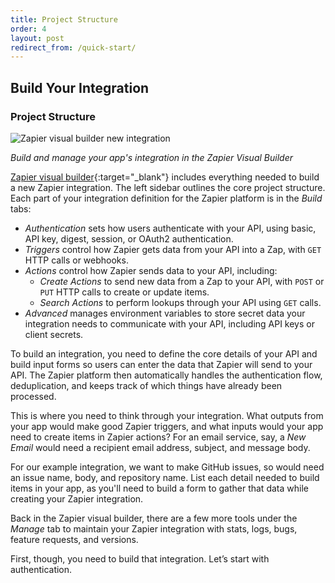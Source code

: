 ```yaml
---
title: Project Structure
order: 4
layout: post
redirect_from: /quick-start/
---
```


## Build Your Integration

### Project Structure

![Zapier visual builder new integration](https://cdn.zapier.com/storage/photos/2316a669768c5c2ee9f4b1e84c70d1d0.png)

_Build and manage your app's integration in the Zapier Visual Builder_

[Zapier visual builder](https://zapier.com/app/developer/){:target="_blank"} includes everything needed to build a new Zapier integration. The left sidebar outlines the core project structure. Each part of your integration definition for the Zapier platform is in the _Build_ tabs:

- _Authentication_ sets how users authenticate with your API, using basic, API key, digest, session, or OAuth2 authentication.
- _Triggers_ control how Zapier gets data from your API into a Zap, with `GET` HTTP calls or webhooks.
- _Actions_ control how Zapier sends data to your API, including:
	- _Create Actions_  to send new data from a Zap to your API, with `POST` or `PUT` HTTP calls to create or update items.
	- _Search Actions_  to perform lookups through your API using `GET` calls.
- _Advanced_ manages environment variables to store secret data your integration needs to communicate with your API, including API keys or client secrets.

To build an integration, you need to define the core details of your API and build input forms so users can enter the data that Zapier will send to your API. The Zapier platform then automatically handles the authentication flow, deduplication, and keeps track of which things have already been processed.

This is where you need to think through your integration. What outputs from your app would make good Zapier triggers, and what inputs would your app need to create items in Zapier actions? For an email service, say, a *New Email* would need a recipient email address, subject, and message body.

For our example integration, we want to make GitHub issues, so would need an issue name, body, and repository name. List each detail needed to build items in your app, as you'll need to build a form to gather that data while creating your Zapier integration.

Back in the Zapier visual builder, there are a few more tools under the _Manage_ tab to maintain your Zapier integration with stats, logs, bugs, feature requests, and versions.

First, though, you need to build that integration. Let’s start with authentication.